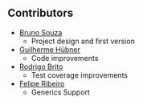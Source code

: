 ## Contributors

- [Bruno Souza](https://github.com/brunomvsouza)
    - Project design and first version
- [Guilherme Hübner ](https://github.com/guilhermehubner)
    - Code improvements
- [Rodrigo Brito](https://github.com/rodrigo-brito)
    - Test coverage improvements
- [Felipe Ribeiro](https://github.com/ftcribeiro)
    - Generics Support

